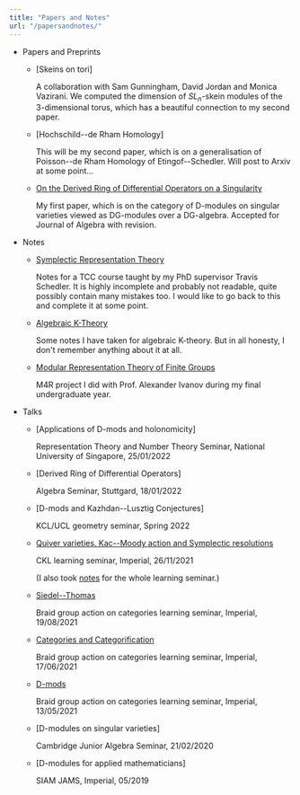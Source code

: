 ```yaml
---
title: "Papers and Notes"
url: "/papersandnotes/"
---
```


- Papers and Preprints
  - [Skeins on tori]

    A collaboration with Sam Gunningham, David Jordan and Monica Vazirani. We computed the dimension of $SL_n$-skein modules of the 3-dimensional torus, which has a beautiful connection to my second paper.

  - [Hochschild--de Rham Homology]

    This will be my second paper, which is on a generalisation of Poisson--de Rham Homology of Etingof--Schedler. Will post to Arxiv at some point...

  - [On the Derived Ring of Differential Operators on a Singularity](https://arxiv.org/pdf/2110.03100.pdf)

    My first paper, which is on the category of D-modules on singular varieties viewed as DG-modules over a DG-algebra. Accepted for Journal of Algebra with revision. 
  

- Notes   
  - [Symplectic Representation Theory](https://www.overleaf.com/read/smbkcqdckxhv)
  
    Notes for a TCC course taught by my PhD supervisor Travis Schedler. It is highly incomplete and probably not readable, quite possibly contain many mistakes too. I would like to go back to this and complete it at some point. 
  
  - [Algebraic K-Theory](https://www.overleaf.com/read/gvhxswcvmxpp)
  
    Some notes I have taken for algebraic K-theory. But in all honesty, I don't remember anything about it at all. 
  - [Modular Representation Theory of Finite Groups](/pdfs/M4R.pdf)
   
    M4R project I did with Prof. Alexander Ivanov during my final undergraduate year. 

- Talks
  - [Applications of D-mods and holonomicity]

    Representation Theory and Number Theory Seminar, National University of Singapore, 25/01/2022

  - [Derived Ring of Differential Operators]
    
    Algebra Seminar, Stuttgard, 18/01/2022

  - [D-mods and Kazhdan--Lusztig Conjectures]

    KCL/UCL geometry seminar, Spring 2022

  - [Quiver varieties, Kac--Moody action and Symplectic resolutions](/pdfs/Talk%2026.11.2021%20Nakajima%20Quiver%20Varieties.pdf)

    CKL learning seminar, Imperial, 26/11/2021
    
    (I also took [notes](/pdfs/Braid%20group%20action%20on%20categories%20-%20learning%20seminar.pdf) for the whole learning seminar.)

  - [Siedel--Thomas](/pdfs/Seidel%20Thomas.pdf)

    Braid group action on categories learning seminar, Imperial, 19/08/2021

  - [Categories and Categorification](/pdfs/Category%20and%20Categorification.pdf)

    Braid group action on categories learning seminar, Imperial, 17/06/2021

  - [D-mods](/pdfs/D-mod%2013-05-2021.pdf)

    Braid group action on categories learning seminar, Imperial, 13/05/2021

  - [D-modules on singular varieties]

    Cambridge Junior Algebra Seminar, 21/02/2020

  - [D-modules for applied mathematicians]

    SIAM JAMS, Imperial, 05/2019
